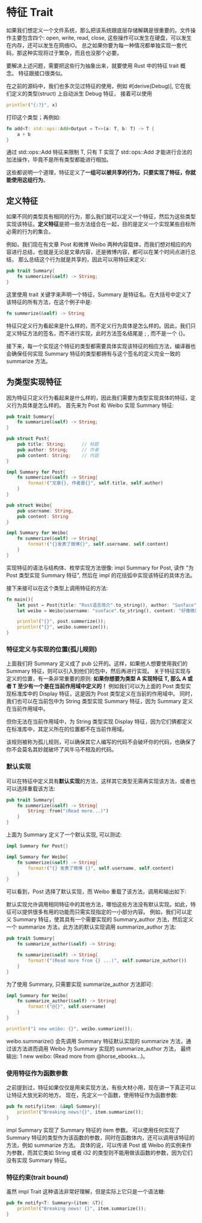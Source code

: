 # 特征 Trait
如果我们想定义一个文件系统，那么把该系统跟底层存储解耦是很重要的。文件操作主要包含四个: open, write, read, close,
这些操作可以发生在硬盘，可以发生在内存，还可以发生在网络IO。
总之如果你要为每一种情况都单独实现一套代码，那这种实现将过于繁杂，而且也没那个必要。

要解决上述问题，需要把这些行为抽象出来，就要使用 Rust 中的特征 trait 概念。
特征跟接口很类似。

在之前的源码中，我们也多次见过特征的使用，例如 #[derive(Debug)], 它在我们定义的类型(struct) 上自动派生 Debug 特征，
接着可以使用
```rust
println!("{:?}", x)
```
打印这个类型；再例如:
```rust
fn add<T: std::ops::Add<Output = T>>(a: T, b: T) -> T {
    a + b
}
```
通过 std::ops::Add 特征来限制 T, 只有 T 实现了 std::ops::Add 才能进行合法的加法操作，毕竟不是所有类型都能进行相加。

这些都说明一个道理，特征定义了**一组可以被共享的行为，只要实现了特征，你就能使用这组行为**。

## 定义特征
如果不同的类型具有相同的行为，那么我们就可以定义一个特征，然后为这些类型实现该特征。**定义特征**是把一些方法组合在一起，目的是定义一个实现某些目标所必需的行为的集合。

例如，我们现在有文章 Post 和微博 Weibo 两种内容载体，而我们想对相应的内容进行总结，也就是无论是文章内容，还是微博内容，都可以在某个时间点进行总结，
那么总结这个行为就是共享的，因此可以用特征来定义:
```rust
pub trait Summary{
    fn summerize(&self) -> String;
}
```
这里使用 trait 关键字来声明一个特征，Summary 是特征名。在大括号中定义了该特征的所有方法，在这个例子中是:
```rust
fn summerize(&self) -> String
```
特征只定义行为看起来是什么样的，而不定义行为具体是怎么样的。因此，我们只定义特征方法的签名，而不进行实现，此时方法签名结尾是 ; , 而不是一个 {}。

接下来，每一个实现这个特征的类型都需要具体实现该特征的相应方法，编译器也会确保任何实现 Summary 特征的类型都拥有与这个签名的定义完全一致的 summarize 方法。

## 为类型实现特征
因为特征只定义行为看起来是什么样的，因此我们需要为类型实现具体的特征，定义行为具体是怎么样的。
首先来为 Post 和 Weibo 实现 Summary 特征:
```rust
pub trait Summary{
    fn summarize(&self) -> String;
}

pub struct Post{
    pub title: String;      // 标题
    pub author: String;     // 作者
    pub content: String;    // 内容
}

impl Summary for Post{
    fn summerize(&self) -> String{
        format!("文章{}, 作者是{}", self.title, self.author)
    }
}

pub struct Weibo{
    pub username: String,
    pub content: String
}

impl Summary for Weibo{
    fn summerize(&self) -> String{
        format!("{}发表了微博{}", self.username, self.content)
    }
}
```
实现特征的语法与结构体、枚举实现方法很像: impl Summary for Post, 读作 "为 Post 类型实现 Summary 特征", 然后在 impl 的花括弧中实现该特征的具体方法。

接下来接可以在这个类型上调用特征的方法:
```rust
fn main(){
    let post = Post{title: "Rust语言简介".to_string(), author: "Sunface".to_string(), content: "Rust 棒极了!".to_string()};
    let weibo = Weibo{username: "sunface".to_string(), content: "好像微博没Tweet好用".to_string()};

    println!("{}", post.summerize());
    println!("{}", weibo.summerize());
}
```
### 特征定义与实现的位置(孤儿规则)
上面我们将 Summary 定义成了 pub 公开的。这样，如果他人想要使用我们的 Summary 特征，则可以引入到他们的包中，然后再进行实现。
关于特征实现与定义的位置，有一条非常重要的原则:
**如果你想要为类型 A 实现特征 T, 那么 A 或者 T 至少有一个是在当前作用域中定义的！**
例如我们可以为上面的 Post 类型实现标准库中的 Display 特征，这是因为 Post 类型定义在当前的作用域中。
同时，我们也可以在当前包中为 String 类型实现 Summary 特征，因为 Summary 定义在当前作用域中。

但你无法在当前作用域中，为 String 类型实现 Display 特征，因为它们俩都定义在标准库中，其定义所在的位置都不在当前作用域。

该规则被称为孤儿规则，可以确保其它人编写的代码不会破坏你的代码，也确保了你不会莫名其妙就破坏了风牛马不相及的代码。

### 默认实现
可以在特征中定义具有**默认实现**的方法，这样其它类型无需再实现该方法，或者也可以选择重载该方法:
```rust
pub trait Summary{
    fn summerize(&self) -> String{
        String::from("(Read more...)")
    }
}
```
上面为 Summary 定义了一个默认实现, 可以测试:
```rust
impl Summary for Post{}

impl Summary for Weibo{
    fn summerize(&self) -> String{
        format!("{} 发表了微博 {}", self.username, self.content)
    }
}
```
可以看到，Post 选择了默认实现，而 Weibo 重载了该方法，调用和输出如下:

默认实现允许调用相同特征中的其他方法，哪怕这些方法没有默认实现。如此，特征可以提供很多有用的功能而只需实现指定的一小部分内容。
例如，我们可以定义 Summary 特征，使其具有一个需要实现的 Summary_author 方法，然后定义一个 summarize 方法，此方法的默认实现调用 summarize_author 方法:
```rust
pub trait Summary{
    fn summarize_author(&self) -> String;

    fn summarize(&self) -> String{
        format!("(Read more from {} ...)", self.summarize_author())
    }
}
```
为了使用 Summary, 只需要实现 summarize_author 方法即可:
```rust
impl Summary for Weibo{
    fn summarize_author(&self) -> String{
        format!("@{}", self.username)
    }
}

println!("1 new weibo: {}", weibo.summarize());
```
weibo.summarize() 会先调用 Summary 特征默认实现的 summarize 方法，通过该方法进而调用 Weibo 为 Summary 实现的 summarize_author 方法，
最终输出: 1 new weibo: (Read more from @horse_ebooks...)。

### 使用特征作为函数参数
之前提到过，特征如果仅仅是用来实现方法，有些大材小用，现在讲一下真正可以让特征大放光彩的地方。
现在，先定义一个函数，使用特征作为函数参数:
```rust
pub fn notify(item: &impl Summary){
    println!("Breaking news!{}", item.summarize());
}
```
impl Summary 实现了 Summary 特征的 item 参数。
可以使用任何实现了 Summary 特征的类型作为该函数的参数，同时在函数体内，还可以调用该特征的方法，例如 summarize 方法。
具体的说，可以传递 Post 或 Weibo 的实例来作为参数，而其它类如 String 或者 i32 的类型则不能用做该函数的参数，因为它们没有实现 Summary 特征。

### 特征约束(trait bound)
虽然 impl Trait 这种语法非常好理解，但是实际上它只是一个语法糖:
```rust
pub fn notify<T: Summary>(item: &T){
    println!("Breaking news! {}", item.summarize());
}
```

